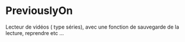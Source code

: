 # PreviouslyOn
Lecteur de vidéos ( type séries), avec une fonction de sauvegarde de la lecture, reprendre etc ...

